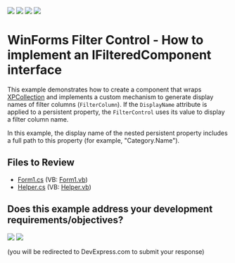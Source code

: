 <!-- default badges list -->
![](https://img.shields.io/endpoint?url=https://codecentral.devexpress.com/api/v1/VersionRange/128621164/13.1.4%2B)
[![](https://img.shields.io/badge/Open_in_DevExpress_Support_Center-FF7200?style=flat-square&logo=DevExpress&logoColor=white)](https://supportcenter.devexpress.com/ticket/details/E1350)
[![](https://img.shields.io/badge/📖_How_to_use_DevExpress_Examples-e9f6fc?style=flat-square)](https://docs.devexpress.com/GeneralInformation/403183)
[![](https://img.shields.io/badge/💬_Leave_Feedback-feecdd?style=flat-square)](#does-this-example-address-your-development-requirementsobjectives)
<!-- default badges end -->

# WinForms Filter Control - How to implement an IFilteredComponent interface

This example demonstrates how to create a component that wraps [XPCollection](https://docs.devexpress.com/XPO/DevExpress.Xpo.XPCollection) and implements a custom mechanism to generate display names of filter columns (`FilterColumn`). If the `DisplayName` attribute is applied to a persistent property, the `FilterControl` uses its value to display a filter column name.

In this example, the display name of the nested persistent property includes a full path to this property (for example, "Category.Name").


## Files to Review

* [Form1.cs](./CS/Q200298/Form1.cs) (VB: [Form1.vb](./VB/Q200298/Form1.vb))
* [Helper.cs](./CS/Q200298/Helper.cs) (VB: [Helper.vb](./VB/Q200298/Helper.vb))
<!-- feedback -->
## Does this example address your development requirements/objectives?

[<img src="https://www.devexpress.com/support/examples/i/yes-button.svg"/>](https://www.devexpress.com/support/examples/survey.xml?utm_source=github&utm_campaign=winforms-filtercontrol-implement-ifilteredcomponent&~~~was_helpful=yes) [<img src="https://www.devexpress.com/support/examples/i/no-button.svg"/>](https://www.devexpress.com/support/examples/survey.xml?utm_source=github&utm_campaign=winforms-filtercontrol-implement-ifilteredcomponent&~~~was_helpful=no)

(you will be redirected to DevExpress.com to submit your response)
<!-- feedback end -->
